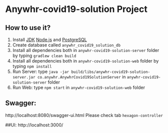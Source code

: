 # Anywhr-covid19-solution Project

## How to use it?
1. Install [JDK](https://www.oracle.com/) [Node.js](https://nodejs.org/) and [PostgreSQL](https://www.postgresql.org/)
2. Create database called `anywhr_covid19_solution_db`
3. Install all dependencies both in `anywhr-covid19-solution-server` folder by typing `gradlew clean build`
4. Install all dependencies both in `anywhr-covid19-solution-web` folder by typing `npm install`
4. Run Server: type `java -jar build/libs/anywhr-covid19-solution-server.jar co.anywhr.AnywhrCovid19SolutionServer` in `anywhr-covid19-solution-server` folder
5. Run Web: type `npm start` in `anywhr-covid19-solution-web` folder

## Swagger:
http://localhost:8080/swagger-ui.html
Please check tab `hexagon-controller`

##UI:
http://localhost:3000/